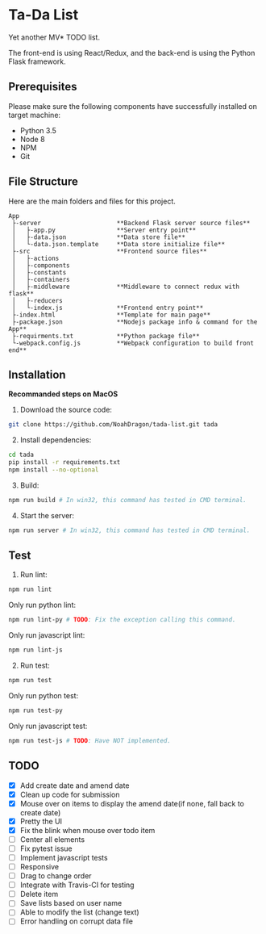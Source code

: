 # Ta-Da List

Yet another MV* TODO list.

The front-end is using React/Redux, and the back-end is using the Python Flask framework.


## Prerequisites

Please make sure the following components have successfully installed on target machine:

* Python 3.5
* Node 8
* NPM
* Git

## File Structure

Here are the main folders and files for this project.

```
App
 ├-server                     **Backend Flask server source files**
 │   ├-app.py                 **Server entry point**
 │   ├-data.json              **Data store file**
 │   └-data.json.template     **Data store initialize file**
 ├-src                        **Frontend source files**
 │   ├-actions
 │   ├-components
 │   ├-constants
 │   ├-containers
 │   ├-middleware             **Middleware to connect redux with flask**
 │   ├-reducers
 │   └-index.js               **Frontend entry point**
 ├-index.html                 **Template for main page**
 ├-package.json               **Nodejs package info & command for the App**
 ├-requirments.txt            **Python package file**
 └-webpack.config.js          **Webpack configuration to build front end**
```

## Installation

**Recommanded steps on MacOS**

1. Download the source code:
```sh
git clone https://github.com/NoahDragon/tada-list.git tada
```
2. Install dependencies:
```sh
cd tada
pip install -r requirements.txt
npm install --no-optional
```
3. Build:
```sh
npm run build # In win32, this command has tested in CMD terminal.
```
4. Start the server:
```sh
npm run server # In win32, this command has tested in CMD terminal.
```

## Test

1. Run lint:
```sh
npm run lint
```
Only run python lint:
```sh
npm run lint-py # TODO: Fix the exception calling this command.
```
Only run javascript lint:
```sh
npm run lint-js
```
2. Run test:
```sh
npm run test
```
Only run python test:
```sh
npm run test-py
```
Only run javascript test:
```sh
npm run test-js # TODO: Have NOT implemented.
```

## TODO

- [x] Add create date and amend date
- [x] Clean up code for submission
- [x] Mouse over on items to display the amend date(if none, fall back to create date)
- [x] Pretty the UI
- [x] Fix the blink when mouse over todo item
- [ ] Center all elements
- [ ] Fix pytest issue
- [ ] Implement javascript tests
- [ ] Responsive
- [ ] Drag to change order
- [ ] Integrate with Travis-CI for testing
- [ ] Delete item
- [ ] Save lists based on user name
- [ ] Able to modify the list (change text)
- [ ] Error handling on corrupt data file
